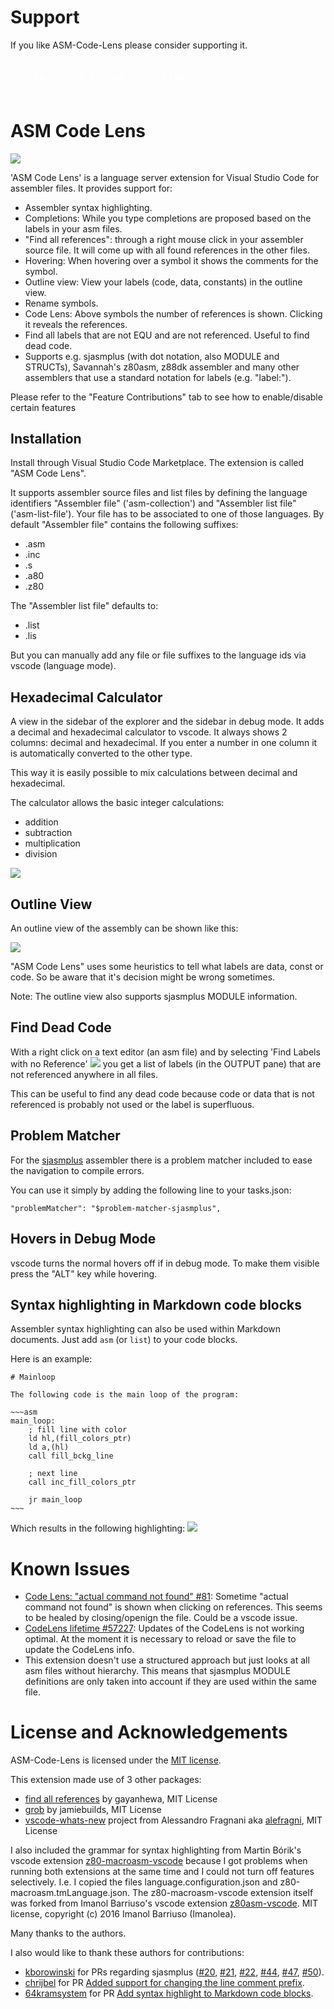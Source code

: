 # Support

If you like ASM-Code-Lens please consider supporting it.

<style>
.button--flat-primary {
  background: none;
  border: none;
  border-radius: 3px;
  cursor: pointer;
  display: inline-block;
  font-size: 0.8em;
  letter-spacing: 0.25em;
  margin: 1em 0.5em;
  padding: 1em 1.75em;
  text-decoration: none;
  text-transform: uppercase;
  user-select: none;
  white-space: nowrap;

  outline: none;

  background-color: var(--vscode-button-background);
  border: 1px solid var(--vscode-button-background);
  color: white !important;
  font-weight: 600;
  transition: background-color 250ms, border-color 250ms, color 250ms;
}
</style>

<div>
    <a class="button button--flat-primary" title="Donate via PayPal"
        href="https://www.paypal.com/cgi-bin/webscr?cmd=_s-xclick&hosted_button_id=8S4R8HPXVCXUL&source=url"
        target="_blank">Donate via PayPal</a>
    <a class="button button--flat-primary" title="Become a sponsor on Github" href="https://github.com/sponsors/maziac"
       target="_blank">Other</a>
</div>

# ASM Code Lens

![](assets/remote/codelens_usage.gif)

'ASM Code Lens' is a language server extension for Visual Studio Code for assembler files.
It provides support for:
- Assembler syntax highlighting.
- Completions: While you type completions are proposed based on the labels in your asm files.
- "Find all references": through a right mouse click in your assembler source file. It will come up with all found references in the other files.
- Hovering: When hovering over a symbol it shows the comments for the symbol.
- Outline view: View your labels (code, data, constants) in the outline view.
- Rename symbols.
- Code Lens: Above symbols the number of references is shown. Clicking it reveals the references.
- Find all labels that are not EQU and are not referenced. Useful to find dead code.
- Supports e.g. sjasmplus (with dot notation, also MODULE and STRUCTs), Savannah's z80asm, z88dk assembler and many other assemblers that use a standard notation for labels (e.g. "label:").

Please refer to the "Feature Contributions" tab to see how to enable/disable certain features


## Installation

Install through Visual Studio Code Marketplace.
The extension is called "ASM Code Lens".

It supports assembler source files and list files by defining the language identifiers "Assembler file" ('asm-collection') and "Assembler list file" ('asm-list-file').
Your file has to be associated to one of those languages.
By default "Assembler file" contains the following suffixes:
- .asm
- .inc
- .s
- .a80
- .z80

The "Assembler list file" defaults to:
- .list
- .lis

But you can manually add any file or file suffixes to the language ids via vscode (language mode).


## Hexadecimal Calculator

A view in the sidebar of the explorer and the sidebar in debug mode.
It adds a decimal and hexadecimal calculator to vscode.
It always shows 2 columns: decimal and hexadecimal.
If you enter a number in one column it is automatically converted to the other type.

This way it is easily possible to mix calculations between decimal and hexadecimal.

The calculator allows the basic integer calculations:
- addition
- subtraction
- multiplication
- division

![](assets/remote/hexcalculator.gif)


## Outline View

An outline view of the assembly can be shown like this:

![](assets/remote/outline_view.jpg)

"ASM Code Lens" uses some heuristics to tell what labels are data, const or code.
So be aware that it's decision might be wrong sometimes.

Note: The outline view also supports sjasmplus MODULE information.


## Find Dead Code

With a right click on a text editor (an asm file) and by selecting 'Find Labels with no Reference'
![](assets/remote/find-labels-with-no-reference.jpg)
you get a list of labels (in the OUTPUT pane) that are not referenced anywhere in all files.

This can be useful to find any dead code because code or data that is not referenced is probably not used or the label is superfluous.


## Problem Matcher

For the [sjasmplus](https://github.com/z00m128/sjasmplus) assembler there is a problem matcher included to ease the navigation to compile errors.

You can use it simply by adding the following line to your tasks.json:
~~~
"problemMatcher": "$problem-matcher-sjasmplus",
~~~


## Hovers in Debug Mode

vscode turns the normal hovers off if in debug mode. To make them visible press the "ALT" key while hovering.


## Syntax highlighting in Markdown code blocks

Assembler syntax highlighting can also be used within Markdown documents.
Just add ```asm``` (or ```list```) to your code blocks.

Here is an example:
```
# Mainloop

The following code is the main loop of the program:

~~~asm
main_loop:
    ; fill line with color
    ld hl,(fill_colors_ptr)
    ld a,(hl)
    call fill_bckg_line

    ; next line
    call inc_fill_colors_ptr

    jr main_loop
~~~
```

Which results in the following highlighting:
![](assets/remote/md_code_blocks.jpg)



# Known Issues

- [Code Lens: "actual command not found" #81](https://github.com/maziac/asm-code-lens/issues/81): Sometime "actual command not found" is shown when clicking on references. This seems to be healed by closing/openign the file. Could be a vscode issue.
- [CodeLens lifetime #57227](https://github.com/Microsoft/vscode/issues/57227): Updates of the CodeLens is not working optimal. At the moment it is necessary to reload or save the file to update the CodeLens info.
- This extension doesn't use a structured approach but just looks at all asm files without hierarchy. This means that sjasmplus MODULE definitions are only taken into account if they are used within the same file.


# License and Acknowledgements

ASM-Code-Lens is licensed under the [MIT license](https://github.com/maziac/dezog/blob/master/LICENSE.txt).

This extension made use of 3 other packages:
- [find all references](https://github.com/gayanhewa/vscode-find-all-references) by gayanhewa, MIT License
- [grob](https://www.npmjs.com/package/grob) by jamiebuilds, MIT License
- [vscode-whats-new](https://github.com/alefragnani/vscode-whats-new) project from Alessandro Fragnani aka [alefragni](https://github.com/alefragnani), MIT License

I also included the grammar for syntax highlighting from Martin Bórik's vscode extension [z80-macroasm-vscode](https://github.com/mborik/z80-macroasm-vscode) because I got problems when running both extensions at the same time and I could not turn off features selectively.
I.e. I copied the files language.configuration.json and z80-macroasm.tmLanguage.json. The z80-macroasm-vscode extension itself was forked from Imanol Barriuso's vscode extension [z80asm-vscode](https://github.com/Imanolea/z80asm-vscode). MIT license, copyright (c) 2016 Imanol Barriuso (Imanolea).

Many thanks to the authors.

I also would like to thank these authors for contributions:
- [kborowinski](https://github.com/kborowinski) for PRs regarding sjasmplus ([#20](https://github.com/maziac/asm-code-lens/pull/20), [#21](https://github.com/maziac/asm-code-lens/pull/21), [#22](https://github.com/maziac/asm-code-lens/pull/22), [#44](https://github.com/maziac/asm-code-lens/pull/44), [#47](https://github.com/maziac/asm-code-lens/pull/47), [#50](https://github.com/maziac/asm-code-lens/pull/50)).
- [chrijbel](https://github.com/chribjel) for PR [Added support for changing the line comment prefix](https://github.com/maziac/asm-code-lens/pull/53).
- [64kramsystem](https://github.com/64kramsystem) for PR [Add syntax highlight to Markdown code blocks](https://github.com/maziac/asm-code-lens/pull/65).
